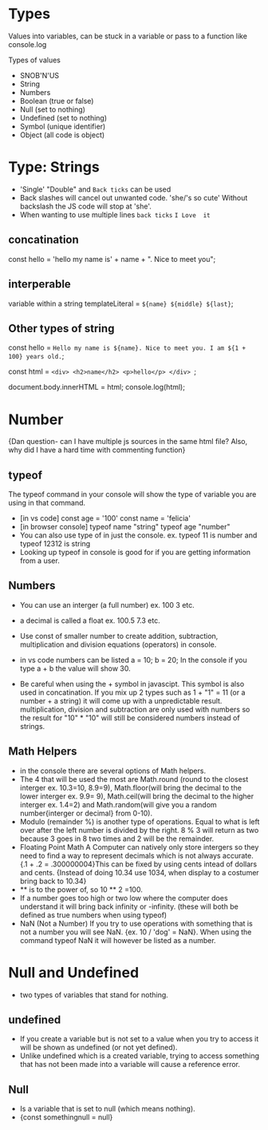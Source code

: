 # Types
Values into variables, can be stuck in a variable or pass to a function like console.log

Types of values
- SNOB'N'US
- String
- Numbers
- Boolean (true or false)
- Null (set to nothing)
- Undefined (set to nothing)
- Symbol (unique identifier)
- Object (all code is object)

# Type: Strings
- 'Single' "Double" and `Back ticks` can be used 
- Back slashes will cancel out unwanted code. 'she/'s so cute' Without backslash the JS code will stop at 'she'.
- When wanting to use multiple lines `back ticks`
`I
Love 
it`
## concatination
const hello = 'hello my name is' + name + ". Nice to meet you";
## interperable
variable within a string 
 templateLiteral = `${name} ${middle} ${last}`;

 ## Other types of string
 
 const hello = `Hello my name is ${name}. Nice to meet you. I am ${1 + 100} years old.`;

const html = `
    <div>
        <h2>name</h2>
        <p>hello</p>
    </div> 
   `;

document.body.innerHTML = html;
console.log(html);

# Number
{Dan question- can I have multiple js sources in the same html file? Also, why did I have a hard time with commenting function}
## typeof 
The typeof command in your console will show the type of variable you are using in that command.
- [in vs code] const age = '100' const name = 'felicia'
- [in browser console] typeof name "string" typeof age "number"
- You can also use type of in just the console. ex. typeof 11 is number and typeof 12312 is string
- Looking up typeof in console is good for if you are getting information from a user. 
## Numbers
- You can use an interger (a full number) ex. 100 3 etc.
- a decimal is called a float ex. 100.5 7.3 etc.
- Use const of smaller number to create addition, subtraction, multiplication and division equations (operators) in console.

- in vs code numbers can be listed a = 10; b = 20; In the console if you type a + b the value will show 30. 

- Be careful when using the + symbol in javascipt. This symbol is also used in concatination. If you mix up 2 types such as 1 + "1" = 11 (or a number + a string) it will come up with a unpredictable result. multiplication, division and subtraction are only used with numbers so the result for "10" * "10" will still be considered numbers instead of strings. 
## Math Helpers
- in the console there are several options of Math helpers. 
- The 4 that will be used the most are Math.round (round to the closest interger ex. 10.3=10, 8.9=9), Math.floor(will bring the decimal to the lower interger ex. 9.9= 9), Math.ceil(will bring the decimal to the higher interger ex. 1.4=2) and Math.random(will give you a random number{interger or decimal} from 0-10).
- Modulo (remainder %) is another type of operations. Equal to what is left over after the left number is divided by the right. 8 % 3 will return as two because 3 goes in 8 two times and 2 will be the remainder. 
- Floating Point Math A Computer can natively only store intergers so they need to find a way to represent decimals which is not always accurate.{.1 + .2 = .300000004}This can be fixed by using cents intead of dollars and cents. {Instead of doing 10.34 use 1034, when display to a costumer bring back to 10.34}
- ** is to the power of, so 10 ** 2 =100. 
- If a number goes too high or two low where the computer does understand it will bring back infinity or -infinity. (these will both be defined as true numbers when using typeof)
- NaN (Not a Number) If you try to use operations with something that is not a number you will see NaN. {ex. 10 / 'dog' = NaN}. When using the command typeof NaN it will however be listed as a number. 
# Null and Undefined 
- two types of variables that stand for nothing. 
## undefined
- If you create a variable but is not set to a value when you try to access it will be shown as undefined (or not yet defined). 
- Unlike undefined which is a created variable, trying to access something that has not been made into a variable will cause a reference error. 
## Null
- Is a variable that is set to null (which means nothing). 
- {const somethingnull = null}
